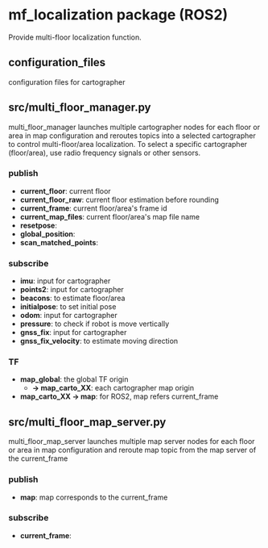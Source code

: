 # mf_localization package (ROS2)

Provide multi-floor localization function.

## configuration_files

configuration files for cartographer

## src/multi_floor_manager.py

multi_floor_manager launches multiple cartographer nodes for each floor or area in map configuration and reroutes topics into a selected cartographer to control multi-floor/area localization.
To select a specific cartographer (floor/area), use radio frequency signals or other sensors.

### publish
- **current_floor**: current floor
- **current_floor_raw**: current floor estimation before rounding
- **current_frame**: current floor/area's frame id
- **current_map_files**: current floor/area's map file name
- **resetpose**:
- **global_position**:
- **scan_matched_points**:

### subscribe
- **imu**: input for cartographer
- **points2**: input for cartographer
- **beacons**: to estimate floor/area 
- **initialpose**: to set initial pose
- **odom**: input for cartographer
- **pressure**: to check if robot is move vertically
- **gnss_fix**: input for cartographer
- **gnss_fix_velocity**: to estimate moving direction

### TF
- **map_global**: the global TF origin
  - **-> map_carto_XX**: each cartographer map origin
- **map_carto_XX -> map**: for ROS2, map refers current_frame

## src/multi_floor_map_server.py

multi_floor_map_server launches multiple map server nodes for each floor or area in map configuration and reroute map topic from the map server of the current_frame

### publish
- **map**: map corresponds to the current_frame

### subscribe
- **current_frame**: 

